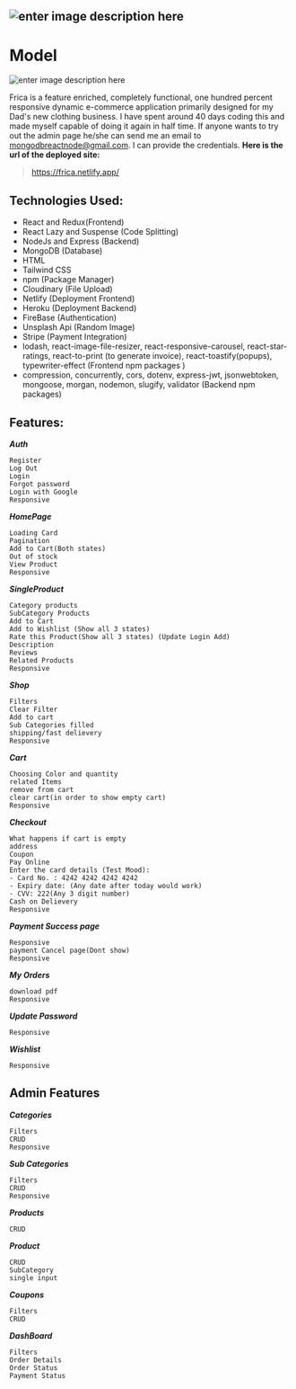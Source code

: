 ## ![enter image description here](https://frica.netlify.app/img/logo.png)
# Model
![enter image description here](https://res.cloudinary.com/frica/image/upload/v1650934637/1650934637664.jpg)

Frica is a feature enriched, completely functional, one hundred percent responsive dynamic e-commerce application primarily designed for my Dad's new clothing business. I have spent around 40 days coding this and made myself capable of doing it again in half time. If anyone wants to try out the admin page he/she can send me an email to mongodbreactnode@gmail.com.
I can provide the credentials.
**Here is the url of the deployed site:**

> https://frica.netlify.app/

## **Technologies Used:**

 - React  and Redux(Frontend)
 - React Lazy and Suspense (Code Splitting)
 - NodeJs and Express (Backend)
 - MongoDB (Database)
 - HTML 
 - Tailwind CSS
 - npm (Package Manager)
 - Cloudinary (File Upload)
 - Netlify (Deployment Frontend)
 - Heroku (Deployment Backend)
 - FireBase (Authentication)
 - Unsplash Api (Random Image)
 - Stripe (Payment Integration)
 - lodash, react-image-file-resizer, react-responsive-carousel, react-star-ratings, react-to-print (to generate invoice), react-toastify(popups), typewriter-effect (Frontend npm packages )
 - compression, concurrently, cors, dotenv, express-jwt, jsonwebtoken, mongoose, morgan, nodemon, slugify, validator (Backend npm packages)

## Features:

***Auth***

    Register
    Log Out
    Login
    Forgot password
    Login with Google
    Responsive

***HomePage***

    Loading Card
    Pagination
    Add to Cart(Both states)
    Out of stock
    View Product
    Responsive

***SingleProduct***

    Category products
    SubCategory Products
    Add to Cart
    Add to Wishlist (Show all 3 states)
    Rate this Product(Show all 3 states) (Update Login Add)
    Description
    Reviews
    Related Products
    Responsive

***Shop***

    Filters
    Clear Filter
    Add to cart
    Sub Categories filled
    shipping/fast delievery
    Responsive

***Cart***

    Choosing Color and quantity
    related Items
    remove from cart
    clear cart(in order to show empty cart)
    Responsive


***Checkout*** 

    What happens if cart is empty
    address
    Coupon
    Pay Online 
    Enter the card details (Test Mood):
    - Card No. : 4242 4242 4242 4242
    - Expiry date: (Any date after today would work)
    - CVV: 222(Any 3 digit number)
    Cash on Delievery
    Responsive

***Payment Success page*** 

    Responsive
    payment Cancel page(Dont show)
    Responsive

***My Orders***

    download pdf
    Responsive

***Update Password***

    Responsive

***Wishlist***

    Responsive


## Admin Features
***Categories***

    Filters
    CRUD
    Responsive

***Sub Categories***

    Filters
    CRUD
    Responsive

***Products***

    CRUD

***Product***

    CRUD
    SubCategory
    single input

***Coupons***

    Filters
    CRUD
   
  

***DashBoard***

    Filters
    Order Details
    Order Status
    Payment Status
